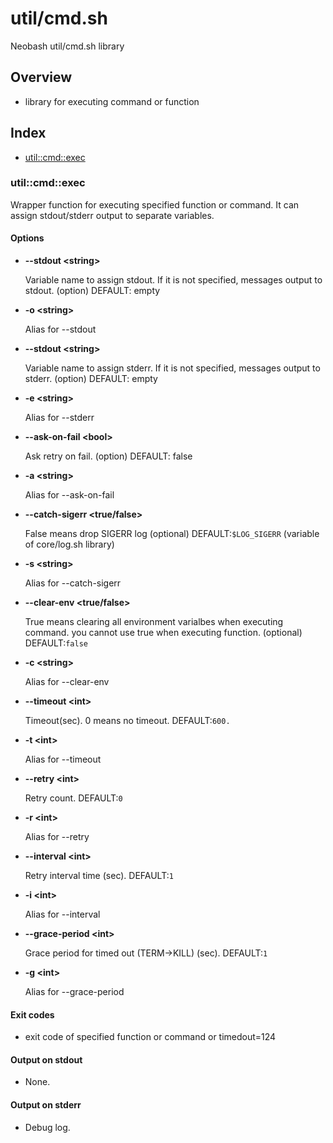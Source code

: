 # util/cmd.sh

Neobash util/cmd.sh library

## Overview

* library for executing command or function

## Index

* [util::cmd::exec](#utilcmdexec)

### util::cmd::exec

Wrapper function for executing specified function or command. It can assign stdout/stderr output to separate variables.

#### Options

* **--stdout \<string\>**

  Variable name to assign stdout. If it is not specified, messages output to stdout. (option) DEFAULT: empty

* **-o \<string\>**

  Alias for --stdout

* **--stdout \<string\>**

  Variable name to assign stderr. If it is not specified, messages output to stderr. (option) DEFAULT: empty

* **-e \<string\>**

  Alias for --stderr

* **--ask-on-fail \<bool\>**

  Ask retry on fail. (option) DEFAULT: false

* **-a \<string\>**

  Alias for --ask-on-fail

* **--catch-sigerr \<true/false\>**

  False means drop SIGERR log (optional) DEFAULT:``$LOG_SIGERR`` (variable of core/log.sh library)

* **-s \<string\>**

  Alias for --catch-sigerr

* **--clear-env \<true/false\>**

  True means clearing all environment varialbes when executing command. you cannot use true when executing function. (optional) DEFAULT:``false``

* **-c \<string\>**

  Alias for --clear-env

* **--timeout \<int\>**

  Timeout(sec). 0 means no timeout. DEFAULT:``600.``

* **-t \<int\>**

  Alias for --timeout

* **--retry \<int\>**

  Retry count. DEFAULT:``0``

* **-r \<int\>**

  Alias for --retry

* **--interval \<int\>**

  Retry interval time (sec). DEFAULT:``1``

* **-i \<int\>**

  Alias for --interval

* **--grace-period \<int\>**

  Grace period for timed out (TERM->KILL) (sec). DEFAULT:``1``

* **-g \<int\>**

  Alias for --grace-period

#### Exit codes

* exit code of specified function or command or timedout=124

#### Output on stdout

* None.

#### Output on stderr

* Debug log.

